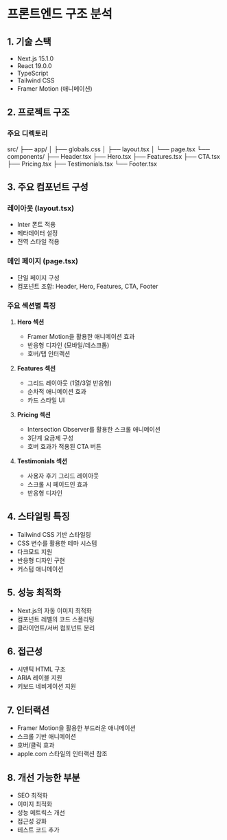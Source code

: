 # 프론트엔드 구조 분석

## 1. 기술 스택
- Next.js 15.1.0
- React 19.0.0
- TypeScript
- Tailwind CSS
- Framer Motion (애니메이션)

## 2. 프로젝트 구조
### 주요 디렉토리

src/
├── app/
│ ├── globals.css
│ ├── layout.tsx
│ └── page.tsx
└── components/
├── Header.tsx
├── Hero.tsx
├── Features.tsx
├── CTA.tsx
├── Pricing.tsx
├── Testimonials.tsx
└── Footer.tsx


## 3. 주요 컴포넌트 구성

### 레이아웃 (layout.tsx)
- Inter 폰트 적용
- 메타데이터 설정
- 전역 스타일 적용

### 메인 페이지 (page.tsx)
- 단일 페이지 구성
- 컴포넌트 조합: Header, Hero, Features, CTA, Footer

### 주요 섹션별 특징
1. **Hero 섹션**
   - Framer Motion을 활용한 애니메이션 효과
   - 반응형 디자인 (모바일/데스크톱)
   - 호버/탭 인터랙션

2. **Features 섹션**
   - 그리드 레이아웃 (1열/3열 반응형)
   - 순차적 애니메이션 효과
   - 카드 스타일 UI

3. **Pricing 섹션**
   - Intersection Observer를 활용한 스크롤 애니메이션
   - 3단계 요금제 구성
   - 호버 효과가 적용된 CTA 버튼

4. **Testimonials 섹션**
   - 사용자 후기 그리드 레이아웃
   - 스크롤 시 페이드인 효과
   - 반응형 디자인

## 4. 스타일링 특징
- Tailwind CSS 기반 스타일링
- CSS 변수를 활용한 테마 시스템
- 다크모드 지원
- 반응형 디자인 구현
- 커스텀 애니메이션

## 5. 성능 최적화
- Next.js의 자동 이미지 최적화
- 컴포넌트 레벨의 코드 스플리팅
- 클라이언트/서버 컴포넌트 분리

## 6. 접근성
- 시맨틱 HTML 구조
- ARIA 레이블 지원
- 키보드 네비게이션 지원

## 7. 인터랙션
- Framer Motion을 활용한 부드러운 애니메이션
- 스크롤 기반 애니메이션
- 호버/클릭 효과
- apple.com 스타일의 인터랙션 참조

## 8. 개선 가능한 부분
- SEO 최적화
- 이미지 최적화
- 성능 메트릭스 개선
- 접근성 강화
- 테스트 코드 추가
